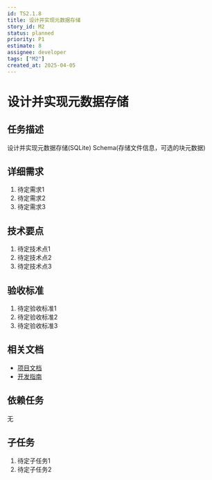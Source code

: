 ```yaml
---
id: TS2.1.8
title: 设计并实现元数据存储
story_id: M2
status: planned
priority: P1
estimate: 8
assignee: developer
tags: ["M2"]
created_at: 2025-04-05
---
```


# 设计并实现元数据存储

## 任务描述

设计并实现元数据存储(SQLite) Schema(存储文件信息，可选的块元数据)

## 详细需求

1. 待定需求1
2. 待定需求2
3. 待定需求3

## 技术要点

1. 待定技术点1
2. 待定技术点2
3. 待定技术点3

## 验收标准

1. 待定验收标准1
2. 待定验收标准2
3. 待定验收标准3

## 相关文档

- [项目文档](../../../docs/README.md)
- [开发指南](../../../docs/development.md)

## 依赖任务

无

## 子任务

1. 待定子任务1
2. 待定子任务2
